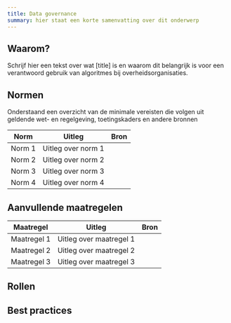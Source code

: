 ```yaml
---
title: Data governance
summary: hier staat een korte samenvatting over dit onderwerp
---
```


## Waarom?
Schrijf hier een tekst over wat [title] is en waarom dit belangrijk is voor een verantwoord gebruik van algoritmes bij overheidsorganisaties. 

## Normen

Onderstaand een overzicht van de minimale vereisten die volgen uit geldende wet- en regelgeving, toetingskaders en andere bronnen

| **Norm**  | **Uitleg** | **Bron** |
|------------|-----------| ---------|
| Norm 1     | Uitleg over norm 1     | |
| Norm 2     | Uitleg over norm 2     | |
| Norm 3     | Uitleg over norm 3     | |
| Norm 4     | Uitleg over norm 4     | |


## Aanvullende maatregelen

| **Maatregel**  | **Uitleg** | **Bron** |
|------------|-----------| ---------|
| Maatregel 1     | Uitleg over maatregel 1     | |
| Maatregel 2     | Uitleg over maatregel 2     | |
| Maatregel 3     | Uitleg over maatregel 3     | |

## Rollen

## Best practices
